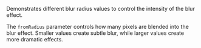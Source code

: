 Demonstrates different blur radius values to control the intensity of the blur effect.

The `fromRadius` parameter controls how many pixels are blended into the blur effect. Smaller values create subtle blur, while larger values create more dramatic effects.
